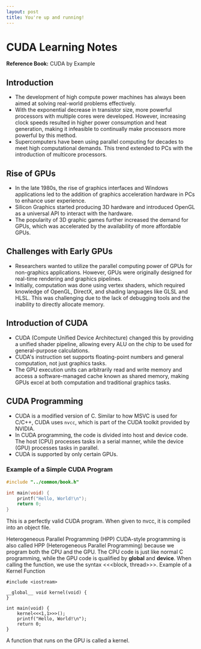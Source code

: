 ```yaml
---
layout: post
title: You're up and running!
---
```


# CUDA Learning Notes

**Reference Book:** CUDA by Example

## Introduction
- The development of high compute power machines has always been aimed at solving real-world problems effectively.
- With the exponential decrease in transistor size, more powerful processors with multiple cores were developed. However, increasing clock speeds resulted in higher power consumption and heat generation, making it infeasible to continually make processors more powerful by this method.
- Supercomputers have been using parallel computing for decades to meet high computational demands. This trend extended to PCs with the introduction of multicore processors.

## Rise of GPUs
- In the late 1980s, the rise of graphics interfaces and Windows applications led to the addition of graphics acceleration hardware in PCs to enhance user experience.
- Silicon Graphics started producing 3D hardware and introduced OpenGL as a universal API to interact with the hardware.
- The popularity of 3D graphic games further increased the demand for GPUs, which was accelerated by the availability of more affordable GPUs.

## Challenges with Early GPUs
- Researchers wanted to utilize the parallel computing power of GPUs for non-graphics applications. However, GPUs were originally designed for real-time rendering and graphics pipelines.
- Initially, computation was done using vertex shaders, which required knowledge of OpenGL, DirectX, and shading languages like GLSL and HLSL. This was challenging due to the lack of debugging tools and the inability to directly allocate memory.

## Introduction of CUDA
- CUDA (Compute Unified Device Architecture) changed this by providing a unified shader pipeline, allowing every ALU on the chip to be used for general-purpose calculations.
- CUDA's instruction set supports floating-point numbers and general computation, not just graphics tasks.
- The GPU execution units can arbitrarily read and write memory and access a software-managed cache known as shared memory, making GPUs excel at both computation and traditional graphics tasks.

## CUDA Programming
- CUDA is a modified version of C. Similar to how MSVC is used for C/C++, CUDA uses `nvcc`, which is part of the CUDA toolkit provided by NVIDIA.
- In CUDA programming, the code is divided into host and device code. The host (CPU) processes tasks in a serial manner, while the device (GPU) processes tasks in parallel.
- CUDA is supported by only certain GPUs.

### Example of a Simple CUDA Program
```c
#include "../common/book.h"

int main(void) {
    printf("Hello, World!\n");
    return 0;
}

```

This is a perfectly valid CUDA program. When given to nvcc, it is compiled into an object file.

Heterogeneous Parallel Programming (HPP)
CUDA-style programming is also called HPP (Heterogeneous Parallel Programming) because we program both the CPU and the GPU.
The CPU code is just like normal C programming, while the GPU code is qualified by __global__ and __device__. When calling the function, we use the syntax <<<block, thread>>>.
Example of a Kernel Function
```cuda
#include <iostream>

__global__ void kernel(void) {
}

int main(void) {
    kernel<<<1,1>>>();
    printf("Hello, World!\n");
    return 0;
}
```

A function that runs on the GPU is called a kernel.
